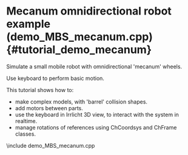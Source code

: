Mecanum omnidirectional robot example (demo_MBS_mecanum.cpp)  {#tutorial_demo_mecanum}
==========================

Simulate a small mobile robot with 
omnidirectional 'mecanum' wheels. 

Use keyboard to perform basic motion. 

This tutorial shows how to:

- make complex models, with 'barrel' collision shapes.
- add motors between parts.
- use the keyboard in Irrlicht 3D view, to interact with the system in realtime.
- manage rotations of references using ChCoordsys and ChFrame classes. 
 

\include demo_MBS_mecanum.cpp

